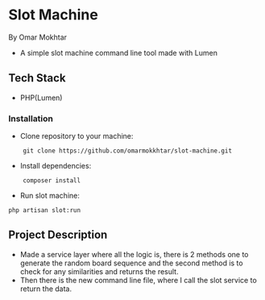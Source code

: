 
# Slot Machine

By Omar Mokhtar

- A simple slot machine command line tool made with Lumen

## Tech Stack

- PHP(Lumen)

### Installation
* Clone repository to your machine:
```
    git clone https://github.com/omarmokkhtar/slot-machine.git
```

* Install dependencies:
```
    composer install
```

* Run slot machine:
```
php artisan slot:run
```
## Project Description

- Made a service layer where all the logic is, there is 2 methods one to generate the random board sequence and the second method is to check for any similarities and returns the result.
- Then there is the new command line file, where I call the slot service to return the data.

